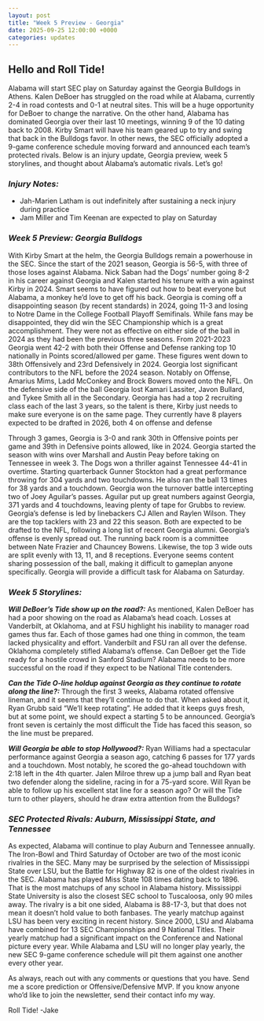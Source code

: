 ```yaml
---
layout: post
title: "Week 5 Preview - Georgia"
date: 2025-09-25 12:00:00 +0000
categories: updates
---
```


## Hello and Roll Tide!

Alabama will start SEC play on Saturday against the Georgia Bulldogs in Athens. Kalen DeBoer has struggled on the road while at Alabama, currently 2-4 in road contests and 0-1 at neutral sites. This will be a huge opportunity for DeBoer to change the narrative. On the other hand, Alabama has dominated Georgia over their last 10 meetings, winning 9 of the 10 dating back to 2008. Kirby Smart will have his team geared up to try and swing that back in the Bulldogs favor. In other news, the SEC officially adopted a 9-game conference schedule moving forward and announced each team’s protected rivals. Below is an injury update, Georgia preview, week 5 storylines, and thought about Alabama’s automatic rivals. Let’s go!

### ***Injury Notes:*** 
-   Jah-Marien Latham is out indefinitely after sustaining a neck injury during practice
-   Jam Miller and Tim Keenan are expected to play on Saturday

### ***Week 5 Preview: Georgia Bulldogs***

With Kirby Smart at the helm, the Georgia Bulldogs remain a powerhouse in the SEC. Since the start of the 2021 season, Georgia is 56-5, with three of those loses against Alabama. Nick Saban had the Dogs’ number going 8-2 in his career against Georgia and Kalen started his tenure with a win against Kirby in 2024. Smart seems to have figured out how to beat everyone but Alabama, a monkey he’d love to get off his back. Georgia is coming off a disappointing season (by recent standards) in 2024, going 11-3 and losing to Notre Dame in the College Football Playoff Semifinals. While fans may be disappointed, they did win the SEC Championship which is a great accomplishment. They were not as effective on either side of the ball in 2024 as they had been the previous three seasons. From 2021-2023 Georgia went 42-2 with both their Offense and Defense ranking top 10 nationally in Points scored/allowed per game. These figures went down to 38th Offensively and 23rd Defensively in 2024. Georgia lost significant contributors to the NFL before the 2024 season. Notably on Offense, Amarius Mims, Ladd McConkey and Brock Bowers moved onto the NFL. On the defensive side of the ball Georgia lost Kamari Lassiter, Javon Bullard, and Tykee Smith all in the Secondary. Georgia has had a top 2 recruiting class each of the last 3 years, so the talent is there, Kirby just needs to make sure everyone is on the same page. They currently have 8 players expected to be drafted in 2026, both 4 on offense and defense

Through 3 games, Georgia is 3-0 and rank 30th in Offensive points per game and 39th in Defensive points allowed, like in 2024. Georgia started the season with wins over Marshall and Austin Peay before taking on Tennessee in week 3. The Dogs won a thriller against Tennessee 44-41 in overtime. Starting quarterback Gunner Stockton had a great performance throwing for 304 yards and two touchdowns. He also ran the ball 13 times for 38 yards and a touchdown. Georgia won the turnover battle intercepting two of Joey Aguilar’s passes. Aguilar put up great numbers against Georgia, 371 yards and 4 touchdowns, leaving plenty of tape for Grubbs to review. Georgia’s defense is led by linebackers CJ Allen and Raylen Wilson. They are the top tacklers with 23 and 22 this season. Both are expected to be drafted to the NFL, following a long list of recent Georgia alumni. Georgia’s offense is evenly spread out. The running back room is a committee between Nate Frazier and Chauncey Bowens. Likewise, the top 3 wide outs are split evenly with 13, 11, and 8 receptions. Everyone seems content sharing possession of the ball, making it difficult to gameplan anyone specifically. Georgia will provide a difficult task for Alabama on Saturday.


### ***Week 5 Storylines:***

***Will DeBoer’s Tide show up on the road?:*** As mentioned, Kalen DeBoer has had a poor showing on the road as Alabama’s head coach. Losses at Vanderbilt, at Oklahoma, and at FSU highlight his inability to manager road games thus far. Each of those games had one thing in common, the team lacked physicality and effort. Vanderbilt and FSU ran all over the defense. Oklahoma completely stifled Alabama’s offense. Can DeBoer get the Tide ready for a hostile crowd in Sanford Stadium? Alabama needs to be more successful on the road if they expect to be National Title contenders.

***Can the Tide O-line holdup against Georgia as they continue to rotate along the line?:*** Through the first 3 weeks, Alabama rotated offensive lineman, and it seems that they’ll continue to do that. When asked about it, Ryan Grubb said “We’ll keep rotating”. He added that it keeps guys fresh, but at some point, we should expect a starting 5 to be announced. Georgia’s front seven is certainly the most difficult the Tide has faced this season, so the line must be prepared. 

***Will Georgia be able to stop Hollywood?:*** Ryan Williams had a spectacular performance against Georgia a season ago, catching 6 passes for 177 yards and a touchdown. Most notably, he scored the go-ahead touchdown with 2:18 left in the 4th quarter. Jalen Milroe threw up a jump ball and Ryan beat two defender along the sideline, racing in for a 75-yard score. Will Ryan be able to follow up his excellent stat line for a season ago? Or will the Tide turn to other players, should he draw extra attention from the Bulldogs?


### ***SEC Protected Rivals: Auburn, Mississippi State, and Tennessee***

As expected, Alabama will continue to play Auburn and Tennessee annually. The Iron-Bowl and Third Saturday of October are two of the most iconic rivalries in the SEC. Many may be surprised by the selection of Mississippi State over LSU, but the Battle for Highway 82 is one of the oldest rivalries in the SEC. Alabama has played Miss State 108 times dating back to 1896. That is the most matchups of any school in Alabama history. Mississippi State University is also the closest SEC school to Tuscaloosa, only 90 miles away. The rivalry is a bit one sided, Alabama is 88-17-3, but that does not mean it doesn’t hold value to both fanbases. The yearly matchup against LSU has been very exciting in recent history. Since 2000, LSU and Alabama have combined for 13 SEC Championships and 9 National Titles. Their yearly matchup had a significant impact on the Conference and National picture every year. While Alabama and LSU will no longer play yearly, the new SEC 9-game conference schedule will pit them against one another every other year.

As always, reach out with any comments or questions that you have. Send me a score prediction or Offensive/Defensive MVP. If you know anyone who’d like to join the newsletter, send their contact info my way.

Roll Tide!
-Jake

